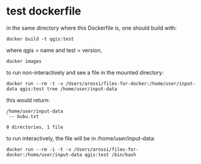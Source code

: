 # test dockerfile

in the same directory where this Dockerfile is, one should build with:

```
docker build -t qgis:test
```
where      qgis = name and test = version,

```
docker images
```

to run non-interactively and see a file in the mounted directory:

```
docker run --rm -t -v /Users/arossi/files-for-docker:/home/user/input-data qgis:test tree /home/user/input-data
```

this would return:

```
/home/user/input-data
`-- bubu.txt

0 directories, 1 file
```

to run interactively, the file will be in /home/user/input-data:

```
docker run --rm -i -t -v /Users/arossi/files-for-docker:/home/user/input-data qgis:test /bin/bash
````